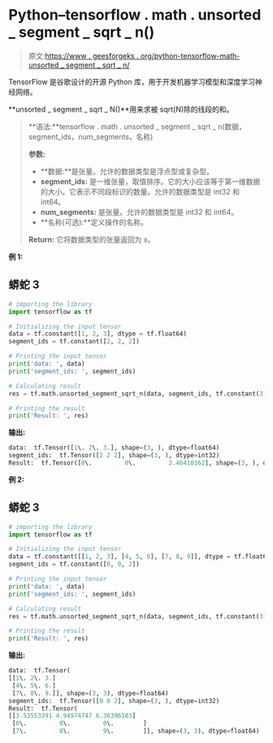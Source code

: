 # Python–tensorflow . math . unsorted _ segment _ sqrt _ n()

> 原文:[https://www . geesforgeks . org/python-tensorflow-math-unsorted _ segment _ sqrt _ n/](https://www.geeksforgeeks.org/python-tensorflow-math-unsorted_segment_sqrt_n/)

TensorFlow 是谷歌设计的开源 Python 库，用于开发机器学习模型和深度学习神经网络。

**unsorted _ segment _ sqrt _ N()**用来求被 sqrt(N)除的线段的和。

> **语法:**tensorflow . math . unsorted _ segment _ sqrt _ n(数据，segment_ids，num_segments，名称)
> 
> **参数:**
> 
> *   **数据:**是张量。允许的数据类型是浮点型或复杂型。
> *   **segment_ids:** 是一维张量，取值排序。它的大小应该等于第一维数据的大小。它表示不同段标识的数量。允许的数据类型是 int32 和 int64。
> *   **num_segments:** 是张量。允许的数据类型是 int32 和 int64。
> *   **名称(可选):**定义操作的名称。
> 
> **Return:** 它将数据类型的张量返回为 x。

**例 1:**

## 蟒蛇 3

```py
# importing the library
import tensorflow as tf

# Initializing the input tensor
data = tf.constant([1, 2, 3], dtype = tf.float64)
segment_ids = tf.constant([2, 2, 2])

# Printing the input tensor
print('data: ', data)
print('segment_ids: ', segment_ids)

# Calculating result
res = tf.math.unsorted_segment_sqrt_n(data, segment_ids, tf.constant(3))

# Printing the result
print('Result: ', res)
```

**输出:**

```py
data:  tf.Tensor([1\. 2\. 3.], shape=(3, ), dtype=float64)
segment_ids:  tf.Tensor([2 2 2], shape=(3, ), dtype=int32)
Result:  tf.Tensor([0\.         0\.         3.46410162], shape=(3, ), dtype=float64)

```

**例 2:**

## 蟒蛇 3

```py
# importing the library
import tensorflow as tf

# Initializing the input tensor
data = tf.constant([[1, 2, 3], [4, 5, 6], [7, 8, 9]], dtype = tf.float64)
segment_ids = tf.constant([0, 0, 2])

# Printing the input tensor
print('data: ', data)
print('segment_ids: ', segment_ids)

# Calculating result
res = tf.math.unsorted_segment_sqrt_n(data, segment_ids, tf.constant(3))

# Printing the result
print('Result: ', res)
```

**输出:**

```py
data:  tf.Tensor(
[[1\. 2\. 3.]
 [4\. 5\. 6.]
 [7\. 8\. 9.]], shape=(3, 3), dtype=float64)
segment_ids:  tf.Tensor([0 0 2], shape=(3, ), dtype=int32)
Result:  tf.Tensor(
[[3.53553391 4.94974747 6.36396103]
 [0\.         0\.         0\.        ]
 [7\.         8\.         9\.        ]], shape=(3, 3), dtype=float64)

```